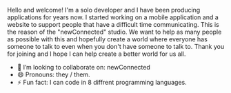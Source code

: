 Hello and welcome! 
I'm a solo developer and I have been producing applications for years now. 
I started working on a mobile application and a website to support people that have a difficult time communicating. 
This is the reason of the "newConnected" studio. 
We want to help as many people as possible with this and hopefully create a world where everyone has someone to talk to even when you don't have someone to talk to. 
Thank you for joining and I hope I can help create a better world for us all.
- 👯 I’m looking to collaborate on: newConnected
- 😄 Pronouns: they / them.
- ⚡ Fun fact: I can code in 8 diffrent programming languages.
